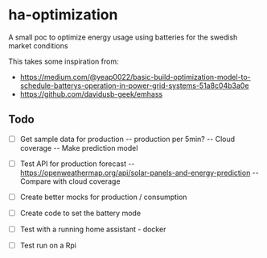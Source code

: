 # ha-optimization

A small poc to optimize energy usage using batteries for the swedish market conditions

This takes some inspiration from:

- <https://medium.com/@yeap0022/basic-build-optimization-model-to-schedule-batterys-operation-in-power-grid-systems-51a8c04b3a0e>
- <https://github.com/davidusb-geek/emhass>

## Todo

- [ ] Get sample data for production
  -- production per 5min?
  -- Cloud coverage
  -- Make prediction model
- [ ] Test API for production forecast
  -- <https://openweathermap.org/api/solar-panels-and-energy-prediction>
  -- Compare with cloud coverage

- [ ] Create better mocks for production / consumption
- [ ] Create code to set the battery mode
- [ ] Test with a running home assistant - docker
- [ ] Test run on a Rpi
